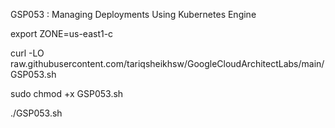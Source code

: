 GSP053 :  Managing Deployments Using Kubernetes Engine 

export ZONE=us-east1-c

curl -LO raw.githubusercontent.com/tariqsheikhsw/GoogleCloudArchitectLabs/main/GSP053.sh

sudo chmod +x GSP053.sh

./GSP053.sh

